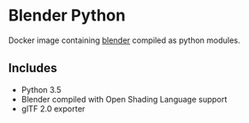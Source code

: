 # Blender Python

Docker image containing [blender](https://www.blender.org/) compiled as python modules.

##  Includes

- Python 3.5
- Blender compiled with Open Shading Language support
- glTF 2.0 exporter
